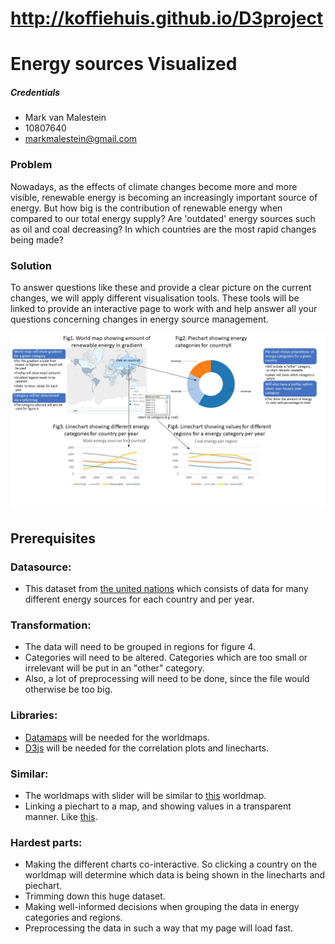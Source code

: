 # http://koffiehuis.github.io/D3project
# Energy sources Visualized
##### Credentials
* Mark van Malestein
* 10807640
* markmalestein@gmail.com

### Problem
Nowadays, as the effects of climate changes become more and more visible, renewable energy is becoming an increasingly important source of energy. But how big is the contribution of renewable energy when compared to our total energy supply? Are 'outdated' energy sources such as oil and coal decreasing? In which countries are the most rapid changes being made?

### Solution
To answer questions like these and provide a clear picture on the current changes, we will apply different visualisation tools. These tools will be linked to provide an interactive page to work with and help answer all your questions concerning changes in energy source management.

![alt text](docs/sketchnew.jpg)

## Prerequisites
### Datasource:
* This dataset from [the united nations](https://www.kaggle.com/unitednations/international-energy-statistics) which consists of data for many different energy sources for each country and per year. 

### Transformation:
* The data will need to be grouped in regions for figure 4.
* Categories will need to be altered. Categories which are too small or irrelevant will be put in an "other" category.
* Also, a lot of preprocessing will need to be done, since the file would otherwise be too big.

### Libraries:
* [Datamaps](http://datamaps.github.io/) will be needed for the worldmaps.
* [D3js](https://d3js.org/) will be needed for the correlation plots and linecharts.

### Similar:
* The worldmaps with slider will be similar to [this](https://data.worldbank.org/indicator/SP.POP.TOTL?view=map) worldmap.
* Linking a piechart to a map, and showing values in a transparent manner. Like [this](https://demos.datalabsagency.com/d3/acc-map/).


### Hardest parts:
* Making the different charts co-interactive. So clicking a country on the worldmap will determine which data is being shown in the linecharts and piechart.
* Trimming down this huge dataset.
* Making well-informed decisions when grouping the data in energy categories and regions.
* Preprocessing the data in such a way that my page will load fast.

